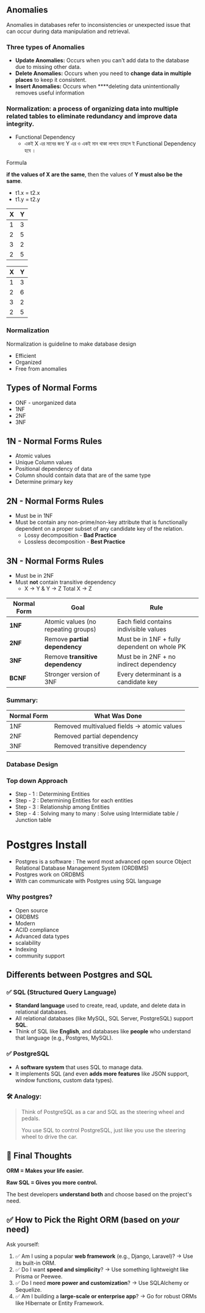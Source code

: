 
## Anomalies

Anomalies in databases  refer to inconsistencies or unexpected issue that can occur during data manipulation and retrieval.

### Three types of Anomalies

- **Update  Anomalies:** Occurs when you can't add data to the database due to missing other data.
- **Delete  Anomalies:** Occurs when you need to **change data in multiple places** to keep it consistent.
- **Insert   Anomalies:** Occurs when ****deleting data unintentionally removes useful information

### **Normalization:** a process of organizing data into multiple related tables to eliminate redundancy and improve data integrity.

- Functional Dependency
    - একই X  এর মানের জন্য Y এর ও একই মান থাকা লাগবে তাহলে ই Functional Dependency হবে  ।

Formula 

**if the values of X are the same**, then the values of **Y must also be the same**.

- t1.x = t2.x
- t1.y = t2.y

| X | Y |
| --- | --- |
| 1 | 3 |
| 2 | 5 |
| 3 | 2 |
| 2 | 5 |

| X | Y |
| --- | --- |
| 1 | 3 |
| 2 | 6 |
| 3 | 2 |
| 2 | 5 |

### Normalization

Normalization is guideline to make database design

- Efficient
- Organized
- Free from anomalies

## Types of Normal Forms

- ONF - unorganized data
- 1NF
- 2NF
- 3NF

## 1N - Normal Forms Rules

- Atomic values
- Unique Column values
- Positional dependency of data
- Column should contain data that are of the same type
- Determine primary key

## 2N - Normal Forms Rules

- Must be in 1NF
- Must be contain any non-prime/non-key attribute that is functionally dependent on a proper subset of any candidate key of the relation.
    - Lossy decomposition - **Bad Practice**
    - Lossless decomposition - **Best Practice**

## 3N - Normal Forms Rules

- Must be in 2NF
- Must **not** contain transitive dependency
    - X → Y & Y → Z Total X → Z

| Normal Form | Goal | Rule |
| --- | --- | --- |
| **1NF** | Atomic values (no repeating groups) | Each field contains indivisible values |
| **2NF** | Remove **partial dependency** | Must be in 1NF + fully dependent on whole PK |
| **3NF** | Remove **transitive dependency** | Must be in 2NF + no indirect dependency |
| **BCNF** | Stronger version of 3NF | Every determinant is a candidate key |

### Summary:

| Normal Form | What Was Done |
| --- | --- |
| 1NF | Removed multivalued fields → atomic values |
| 2NF | Removed partial dependency |
| 3NF | Removed transitive dependency |

### Database Design

### Top down Approach

- Step - 1 : Determining Entities
- Step - 2 : Determining Entities for each entities
- Step - 3 : Relationship among Entities
- Step - 4 : Solving many to many : Solve using Intermidiate table / Junction table

# Postgres Install

- Postgres is a software : The word most advanced open source Object Relational Database Management System (ORDBMS)
- Postgres work on ORDBMS
- With can communicate with Postgres using SQL language

### Why postgres?

- Open source
- ORDBMS
- Modern
- ACID compliance
- Advanced data types
- scalability
- Indexing
- community support

## Differents between Postgres and SQL

### ✅ SQL (Structured Query Language)

- **Standard language** used to create, read, update, and delete data in relational databases.
- All relational databases (like MySQL, SQL Server, PostgreSQL) support **SQL**.
- Think of SQL like **English**, and databases like **people** who understand that language (e.g., Postgres, MySQL).

### ✅ PostgreSQL

- A **software system** that uses SQL to manage data.
- It implements SQL (and even **adds more features** like JSON support, window functions, custom data types).

### 🛠️ Analogy:

> Think of PostgreSQL as a car and SQL as the steering wheel and pedals.
> 
> 
> You use SQL to control PostgreSQL, just like you use the steering wheel to drive the car.
> 

## 🧪 Final Thoughts

**ORM = Makes your life easier.**

**Raw SQL = Gives you more control.**

The best developers **understand both** and choose based on the project's need.

## ✅ How to Pick the Right ORM (based on *your* need)

Ask yourself:

1. ✅ Am I using a popular **web framework** (e.g., Django, Laravel)? → Use its built-in ORM.
2. ✅ Do I want **speed and simplicity**? → Use something lightweight like Prisma or Peewee.
3. ✅ Do I need **more power and customization**? → Use SQLAlchemy or Sequelize.
4. ✅ Am I building a **large-scale or enterprise app**? → Go for robust ORMs like Hibernate or Entity Framework.
